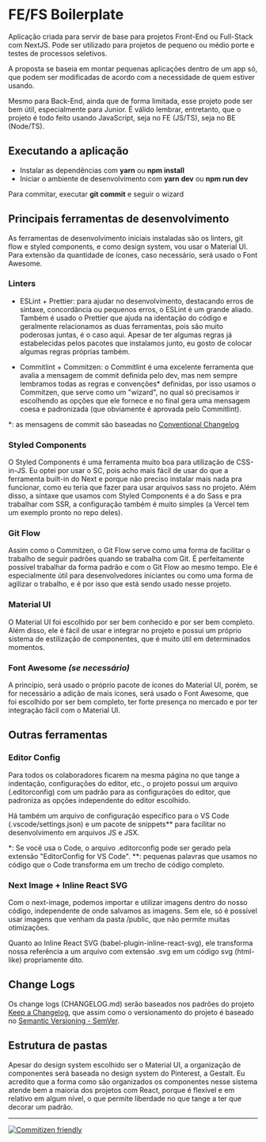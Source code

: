 # FE/FS Boilerplate

Aplicação criada para servir de base para projetos Front-End ou Full-Stack com NextJS. Pode ser utilizado para projetos de pequeno ou médio porte e testes de processos seletivos.

A proposta se baseia em montar pequenas aplicações dentro de um app só, que podem ser modificadas de acordo com a necessidade de quem estiver usando.

Mesmo para Back-End, ainda que de forma limitada, esse projeto pode ser bem útil, especialmente para Junior. É válido lembrar, entretanto, que o projeto é todo feito usando JavaScript, seja no FE (JS/TS), seja no BE (Node/TS).

## Executando a aplicação

- Instalar as dependências com **yarn** ou **npm install**
- Iniciar o ambiente de desenvolvimento com **yarn dev** ou **npm run dev**

Para commitar, executar **git commit** e seguir o wizard

## Principais ferramentas de desenvolvimento

As ferramentas de desenvolvimento iniciais instaladas são os linters, git flow e styled components, e como design system, vou usar o Material UI. Para extensão da quantidade de ícones, caso necessário, será usado o Font Awesome.

### Linters

- ESLint + Prettier: para ajudar no desenvolvimento, destacando erros de sintaxe, concordância ou pequenos erros, o ESLint é um grande aliado. Também é usado o Prettier que ajuda na identação do código e geralmente relacionamos as duas ferramentas, pois são muito poderosas juntas, é o caso aqui. Apesar de ter algumas regras já estabelecidas pelos pacotes que instalamos junto, eu gosto de colocar algumas regras próprias também.

- Commitlint + Commitzen: o Commitlint é uma excelente ferramenta que avalia a mensagem de commit definida pelo dev, mas nem sempre lembramos todas as regras e convenções\* definidas, por isso usamos o Commitzen, que serve como um "wizard", no qual só precisamos ir escolhendo as opções que ele fornece e no final gera uma mensagem coesa e padronizada (que obviamente é aprovada pelo Commitlint).

\*: as mensagens de commit são baseadas no [Conventional Changelog](https://github.com/conventional-changelog)

### Styled Components

O Styled Components é uma ferramenta muito boa para utilização de CSS-in-JS. Eu optei por usar o SC, pois acho mais fácil de usar do que a ferramenta built-in do Next e porque não preciso instalar mais nada pra funcionar, como eu teria que fazer para usar arquivos sass no projeto. Além disso, a síntaxe que usamos com Styled Components é a do Sass e pra trabalhar com SSR, a configuração também é muito simples (a Vercel tem um exemplo pronto no repo deles).

### Git Flow

Assim como o Commitzen, o Git Flow serve como uma forma de facilitar o trabalho de seguir padrões quando se trabalha com Git. É perfeitamente possível trabalhar da forma padrão e com o Git Flow ao mesmo tempo. Ele é especialmente útil para desenvolvedores iniciantes ou como uma forma de agilizar o trabalho, e é por isso que está sendo usado nesse projeto.

### Material UI

O Material UI foi escolhido por ser bem conhecido e por ser bem completo. Além disso, ele é fácil de usar e integrar no projeto e possui um próprio sistema de estilização de componentes, que é muito útil em determinados momentos.

### Font Awesome _(se necessário)_

A princípio, será usado o próprio pacote de ícones do Material UI, porém, se for necessário a adição de mais ícones, será usado o Font Awesome, que foi escolhido por ser bem completo, ter forte presença no mercado e por ter integração fácil com o Material UI.

## Outras ferramentas

### Editor Config

Para todos os colaboradores ficarem na mesma página no que tange a indentação, configurações do editor, etc., o projeto possui um arquivo (.editorconfig) com um padrão para as configurações do editor, que padroniza as opções independente do editor escolhido.

Há também um arquivo de configuração específico para o VS Code (.vscode/settings.json) e um pacote de snippets\*\* para facilitar no desenvolvimento em arquivos JS e JSX.

\*: Se você usa o Code, o arquivo .editorconfig pode ser gerado pela extensão "EditorConfig for VS Code".
\*\*: pequenas palavras que usamos no código que o Code transforma em um trecho de código completo.

### Next Image + Inline React SVG

Com o next-image, podemos importar e utilizar imagens dentro do nosso código, independente de onde salvamos as imagens. Sem ele, só é possível usar imagens que venham da pasta /public, que não permite muitas otimizações.

Quanto ao Inline React SVG (babel-plugin-inline-react-svg), ele transforma nossa referência a um arquivo com extensão .svg em um código svg (html-like) propriamente dito.

## Change Logs

Os change logs (CHANGELOG.md) serão baseados nos padrões do projeto [Keep a Changelog](https://github.com/olivierlacan/keep-a-changelog/blob/master/CHANGELOG.md), que assim como o versionamento do projeto é baseado no [Semantic Versioning - SemVer](https://semver.org/lang/pt-BR/).

## Estrutura de pastas

Apesar do design system escolhido ser o Material UI, a organização de componentes será baseada no design system do Pinterest, a Gestalt. Eu acredito que a forma como são organizados os componentes nesse sistema atende bem a maioria dos projetos com React, porque é flexível e em relativo em algum nível, o que permite liberdade no que tange a ter que decorar um padrão.

---

[![Commitizen friendly](https://img.shields.io/badge/commitizen-friendly-brightgreen.svg)](http://commitizen.github.io/cz-cli/)
